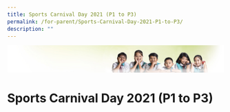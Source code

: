 ```yaml
---
title: Sports Carnival Day 2021 (P1 to P3)
permalink: /for-parent/Sports-Carnival-Day-2021-P1-to-P3/
description: ""
---
```

![](/images/Banner.jpg)

Sports Carnival Day 2021 (P1 to P3)
===================================